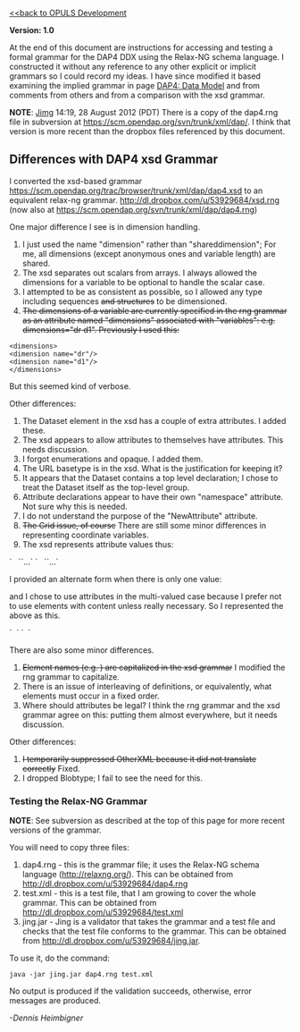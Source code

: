 [\<\<back to OPULS Development](OPULS_Development "wikilink")

**Version: 1.0**

At the end of this document are instructions for accessing and testing a
formal grammar for the DAP4 DDX using the Relax-NG schema language. I
constructed it without any reference to any other explicit or implicit
grammars so I could record my ideas. I have since modified it based
examining the implied grammar in page [DAP4: Data
Model](DAP4:_Data_Model "wikilink") and from comments from others and
from a comparison with the xsd grammar.

**NOTE**: [Jimg](User:Jimg "wikilink") 14:19, 28 August 2012 (PDT) There
is a copy of the dap4.rng file in subversion at
<https://scm.opendap.org/svn/trunk/xml/dap/>. I think that version is
more recent than the dropbox files referenced by this document.

## Differences with DAP4 xsd Grammar

I converted the xsd-based grammar
<https://scm.opendap.org/trac/browser/trunk/xml/dap/dap4.xsd> to an
equivalent relax-ng grammar. <http://dl.dropbox.com/u/53929684/xsd.rng>
(now also at <https://scm.opendap.org/svn/trunk/xml/dap/dap4.rng>)

One major difference I see is in dimension handling.

1.  I just used the name "dimension" rather than "shareddimension"; For
    me, all dimensions (except anonymous ones and variable length) are
    shared.
2.  The xsd separates out scalars from arrays. I always allowed the
    dimensions for a variable to be optional to handle the scalar case.
3.  I attempted to be as consistent as possible, so I allowed any type
    including sequences ~~and structures~~ to be dimensioned.
4.  <del>The dimensions of a variable are currently specified in the rng
    grammar as an attribute named "dimensions" associated with
    "variables": e.g. dimensions="dr d1".
    Previously I used this:

<!-- -->

    <dimensions>
    <dimension name="dr"/>
    <dimension name="d1"/>
    </dimensions>

But this seemed kind of verbose.</del>

Other differences:

1.  The Dataset element in the xsd has a couple of extra attributes. I
    added these.
2.  The xsd appears to allow attributes to themselves have attributes.
    This needs discussion.
3.  I forgot enumerations and opaque. I added them.
4.  The URL basetype is in the xsd. What is the justification for
    keeping it?
5.  It appears that the Dataset contains a top level <group>
    declaration; I chose to treat the Dataset itself as the top-level
    group.
6.  Attribute declarations appear to have their own "namespace"
    attribute. Not sure why this is needed.
7.  I do not understand the purpose of the "NewAttribute" attribute.
8.  ~~The Grid issue, of course~~ There are still some minor differences
    in representing coordinate variables.
9.  The xsd represents attribute values thus:

<Attribute name="a">
`   `<value>`...`</value>
`   `<value>`...`</value>
</Attribute>


I provided an alternate form when there is only one value:

<Attribute name="a" value="..."/>


and I chose to use attributes in the multi-valued case because I prefer
not to use elements with content unless really necessary. So I
represented the above as this.

<Attribute name="a">
`  `<Value value="..."/>
`  `<Value value="..."/>
</Attribute>

There are also some minor differences.

1.  ~~Element names (e.g. <structure>) are capitalized in the xsd
    grammar~~ I modified the rng grammar to capitalize.
2.  There is an issue of interleaving of definitions, or equivalently,
    what elements must occur in a fixed order.
3.  Where should attributes be legal? I think the rng grammar and the
    xsd grammar agree on this: putting them almost everywhere, but it
    needs discussion.

Other differences:

1.  ~~I temporarily suppressed OtherXML because it did not translate
    correctly~~ Fixed.
2.  I dropped Blobtype; I fail to see the need for this.

### Testing the Relax-NG Grammar

**NOTE**: See subversion as described at the top of this page for more
recent versions of the grammar.

You will need to copy three files:

1.  dap4.rng - this is the grammar file; it uses the Relax-NG schema
    language (http://relaxng.org/).
    This can be obtained from
    <http://dl.dropbox.com/u/53929684/dap4.rng>
2.  test.xml - this is a test file, that I am growing to cover the whole
    grammar.
    This can be obtained from
    <http://dl.dropbox.com/u/53929684/test.xml>
3.  jing.jar - Jing is a validator that takes the grammar and a test
    file and checks that the test file conforms to the grammar.
    This can be obtained from
    <http://dl.dropbox.com/u/53929684/jing.jar>.

To use it, do the command:

`java -jar jing.jar dap4.rng test.xml`

No output is produced if the validation succeeds, otherwise, error
messages are produced.

*-Dennis Heimbigner*